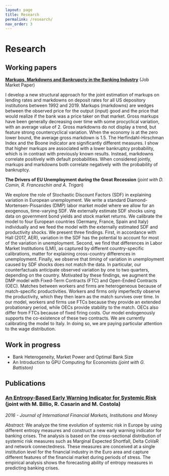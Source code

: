 ```yaml
---
layout: page
title: Research
permalink: /research/
nav_order: 3
---
```


# Research


## Working papers

[**Markups, Markdowns and Bankrupcty in the Banking Industry**](/jmp.pdf) (Job Market Paper)

I develop a new structural approach for the joint estimation of markups on lending rates and markdowns on deposit rates for all US depository institutions between 1992 and 2019.
Markups (markdowns) are wedges between the observed price for the output (input) good and the price that would realize if the bank was a price taker on that market.
Gross markups have been generally decreasing over time with some procyclical variation, with an average value of 2.
Gross markdowns do not display a trend, but feature strong countercyclical variation.
When the economy is at the zero lower bound, the average gross markdown is 1.5.
The Herfindahl-Hirschman Index and the Boone indicator are significantly different measures.
I show that higher markups are associated with a lower bankruptcy probability, which is in contrast with previously known results.
Instead, markdowns correlate positively with default probabilities.
When considered jointly, markups and markdowns both correlate negatively with the probability of bankruptcy.


**The Drivers of EU Unemployment during the Great Recession** (_joint with D. Comin, R. Franceschin and A. Trigari_)

We explore the role of Stochastic Discount Factors (SDF) in explaining variation in European unemployment.
We write a standard Diamond-Mortensen-Pissarides (DMP) labor market model where we allow for an exogenous, time-varying SDF.
We externally estimate SDF shocks using data on government bond yields and stock market returns.
We calibrate the model to four European countries (Germany, France, Spain and Italy) individually and we feed the model with the externally estimated SDF and productivity shocks.
We present three findings.
First, in accordance with Hall (2017, AER), variation in the SDF has the potential to account for most of the variation in unemployment.
Second, we find that differences in Labor Market Institutions (LMI), as captured by different country-specific calibrations, matter for explaining cross-country differences in unemployment.
Finally, we observe that _timing_ of variation in unemployment caused by SDF shocks does not match the data.
In particular, our counterfactuals anticipate observed variation by one to two quarters, depending on the country.
Motivated by these findings, we augment the DMP model with Fixed-Term Contracts (FTC) and Open-Ended Contracts (OEC).
Matches between workers and firms are heterogeneous because of match-specific productivities.
Workers and firms only imperfectly observe the productivity, which they then learn as the match survives over time.
In our model, workers and firms use FTCs because they provide an extended probationary period, while OECs provide stability to the match.
OECs also differ from FTCs because of fixed firing costs.
Our model endogenously supports the co-existence of these two contracts.
We are currently calibrating the model to Italy.
In doing so, we are paying particular attention to the wage distribution.


## Work in progress

- Bank Heterogeneity, Market Power and Optimal Bank Size
- An Introduction to GPU Computing for Economists _(joint with G. Battiston)_


## Publications

### [An Entropy-Based Early Warning Indicator for Systemic Risk](https://www.sciencedirect.com/science/article/pii/S1042443116300476) (joint with M. Billio, R. Casarin and M. Costola)

_2016 - Journal of International Financial Markets, Institutions and Money_

_Abstract:_ We analyze the time evolution of systemic risk in Europe by using different entropy measures and construct a new early warning indicator for banking crises. The analysis is based on the cross-sectional distribution of systemic risk measures such as Marginal Expected Shortfall, Delta CoVaR and network connectedness. These measures are conceived at a single institution level for the financial industry in the Euro area and capture different features of the financial market during periods of stress. The empirical analysis shows the forecasting ability of entropy measures in predicting banking crises.
